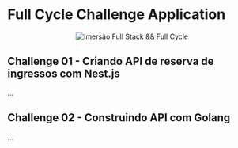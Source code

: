 # Full Cycle Challenge Application

<p align="center">
    <img 
        src="https://events-fullcycle.s3.amazonaws.com/events-fullcycle/static/site/img/grupo_4417.png" 
        alt="Imersão Full Stack && Full Cycle"
    />
</p>

## Challenge 01 - Criando API de reserva de ingressos com Nest.js

...

## Challenge 02 - Construindo API com Golang

...

